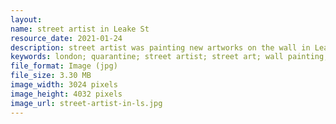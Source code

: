 ```yaml
---
layout: 
name: street artist in Leake St
resource_date: 2021-01-24
description: street artist was painting new artworks on the wall in Leake St
keywords: london; quarantine; street artist; street art; wall painting; street; street view; covid-19; leak street
file_format: Image (jpg)
file_size: 3.30 MB
image_width: 3024 pixels
image_height: 4032 pixels
image_url: street-artist-in-ls.jpg
---
```


